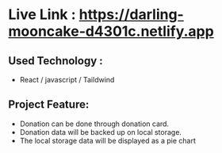 # Live Link : https://darling-mooncake-d4301c.netlify.app


## Used Technology :

- React / javascript / Taildwind

## Project Feature:

- Donation can be done through donation card.
-  Donation data will be backed up on local storage.
- The local storage data will be displayed as a pie chart
